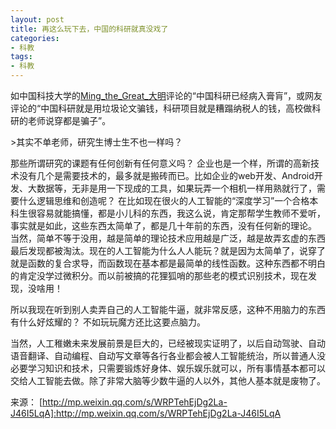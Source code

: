 ```yaml
---
layout: post
title: 再这么玩下去，中国的科研就真没戏了
categories:
- 科教
tags:
- 科教
---
```

如中国科技大学的[Ming_the_Great_大明](https://weibo.com/u/2323668352?refer_flag=1001030201_&is_hot=1#1516770771564)评论的“中国科研已经病入膏肓”，或网友评论的“中国科研就是用垃圾论文骗钱，科研项目就是糟蹋纳税人的钱，高校做科研的老师说穿都是骗子”。 
<!--more-->>其实不单老师，研究生博士生不也一样吗？ 
那些所谓研究的课题有任何创新有任何意义吗？ 企业也是一个样，所谓的高新技术没有几个是需要技术的，最多就是搬砖而已。比如企业的web开发、Android开发、大数据等，无非是用一下现成的工具，如果玩弄一个相机一样用熟就行了，需要什么逻辑思维和创造呢？ 在比如现在很火的人工智能的“深度学习”一个合格本科生很容易就能搞懂，都是小儿科的东西，我这么说，肯定那帮学生教师不爱听，事实就是如此，这些东西太简单了，都是几十年前的东西，没有任何新的理论。 当然，简单不等于没用，越是简单的理论技术应用越是广泛，越是故弄玄虚的东西最后发现都被淘汰。现在的人工智能为什么人人能玩？就是因为太简单了，说穿了就是函数的复合求导，而函数现在基本都是最简单的线性函数。这种东西都不明白的肯定没学过微积分。而以前被搞的花狸狐哨的那些老的模式识别技术，现在发现，没啥用！

所以我现在听到别人卖弄自己的人工智能牛逼，就非常反感，这种不用脑力的东西有什么好炫耀的？ 不如玩玩魔方还比这要点脑力。

当然，人工稚嫩未来发展前景是巨大的，已经被现实证明了，以后自动驾驶、自动语音翻译、自动编程、自动写文章等各行各业都会被人工智能统治，所以普通人没必要学习知识和技术，只需要锻炼好身体、娱乐娱乐就可以，所有事情基本都可以交给人工智能去做。除了非常大脑等少数牛逼的人以外，其他人基本就是废物了。



来源： [http://mp.weixin.qq.com/s/WRPTehEjDg2La-J46I5LqA]:http://mp.weixin.qq.com/s/WRPTehEjDg2La-J46I5LqA

